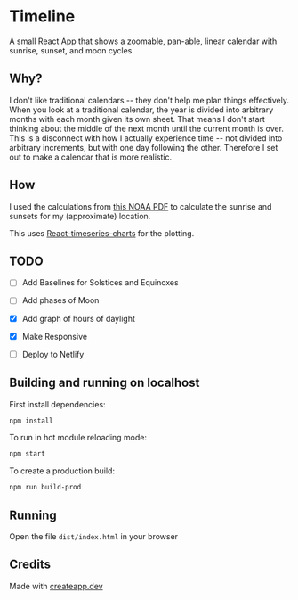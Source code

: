 # Timeline

A small React App that shows a zoomable, pan-able, linear calendar with sunrise, sunset, and moon cycles.

## Why?

I don't like traditional calendars -- they don't help me plan things effectively. 
When you look at a traditional calendar, the year is divided into arbitrary months with each month given its own sheet. 
That means I don't start thinking about the middle of the next month until the current month is over.
This is a disconnect with how I actually experience time -- not divided into arbitrary increments, but with one day following the other.
Therefore I set out to make a calendar that is more realistic.

## How 

I used the calculations from [this NOAA PDF](https://www.esrl.noaa.gov/gmd/grad/solcalc/solareqns.PDF) to calculate the sunrise and sunsets for my (approximate) location.

This uses [React-timeseries-charts](https://software.es.net/react-timeseries-charts/#/guide/start) for the plotting.

## TODO

- [ ] Add Baselines for Solstices and Equinoxes
- [ ] Add phases of Moon
- [x] Add graph of hours of daylight
- [x] Make Responsive
- [ ] Deploy to Netlify


## Building and running on localhost

First install dependencies:

```sh
npm install
```

To run in hot module reloading mode:

```sh
npm start
```

To create a production build:

```sh
npm run build-prod
```

## Running

Open the file `dist/index.html` in your browser

## Credits

Made with [createapp.dev](https://createapp.dev/)

